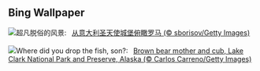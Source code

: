 ## Bing Wallpaper
![](https://www.bing.com/th?id=OHR.RomeView_ZH-CN5882212305_UHD.jpg&w=1000)超凡脱俗的风景:&nbsp;&ensp;[从意大利圣天使城堡俯瞰罗马 (© sborisov/Getty Images)](https://www.bing.com/th?id=OHR.RomeView_ZH-CN5882212305_UHD.jpg)
<br><br/>
![](https://www.bing.com/th?id=OHR.ClamBears_EN-US1283973201_UHD.jpg&w=1000)Where did you drop the fish, son?:&nbsp;&ensp;[Brown bear mother and cub, Lake Clark National Park and Preserve, Alaska (© Carlos Carreno/Getty Images)](https://www.bing.com/th?id=OHR.ClamBears_EN-US1283973201_UHD.jpg)
<br><br/>

